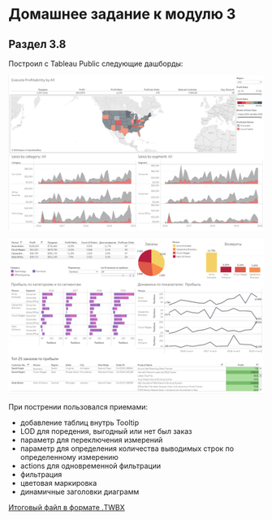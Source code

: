 # Домашнее задание к модулю 3
## Раздел 3.8
Построил с Tableau Public следующие дашборды:

![1](https://github.com/Bupley/datalearn/blob/main/de-101/module-03/%D1%81%D0%BB%D0%B0%D0%B9%D0%B41.PNG)

![2](https://github.com/Bupley/datalearn/blob/main/de-101/module-03/%D1%81%D0%BB%D0%B0%D0%B9%D0%B42.PNG)

При пострении пользовался приемами:
 - добавление таблиц внутрь Tooltip
 - LOD для поредения, выгодный или нет был заказ
 - параметр для переключения измерений
 - параметр для определения количества выводимых строк по определенному измерению
 - actions для одновременной фильтрации
 - фильтрация
 - цветовая маркировка
 - динамичные заголовки диаграмм

[Итоговый файл в формате .TWBX](https://github.com/Bupley/datalearn/blob/main/de-101/module-03/Superstore_1.twbx)